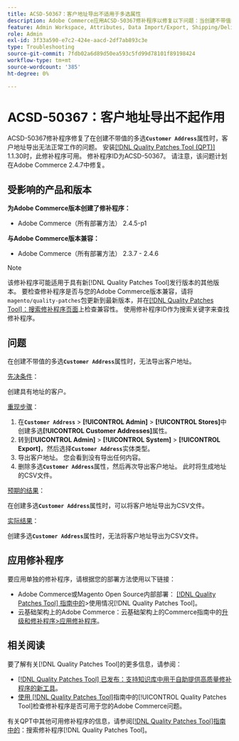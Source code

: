 ```yaml
---
title: ACSD-50367：客户地址导出不适用于多选属性
description: Adobe Commerce应用ACSD-50367修补程序以修复以下问题：当创建不带值的多选**“客户地址”属性时，客户地址导出**无法正常工作。
feature: Admin Workspace, Attributes, Data Import/Export, Shipping/Delivery
role: Admin
exl-id: 3f33a590-e7c2-424e-aacd-2df7ab893c3e
type: Troubleshooting
source-git-commit: 7fdb02a6d89d50ea593c5fd99d78101f89198424
workflow-type: tm+mt
source-wordcount: '385'
ht-degree: 0%

---
```


# ACSD-50367：客户地址导出不起作用

ACSD-50367修补程序修复了在创建不带值的多选&#x200B;**`Customer Address`**&#x200B;属性时，客户地址导出无法正常工作的问题。 安装[[!DNL Quality Patches Tool (QPT)]](https://experienceleague.adobe.com/zh-hans/docs/commerce-operations/tools/quality-patches-tool/quality-patches-tool-to-self-serve-quality-patches) 1.1.30时，此修补程序可用。 修补程序ID为ACSD-50367。 请注意，该问题计划在Adobe Commerce 2.4.7中修复。

## 受影响的产品和版本

**为Adobe Commerce版本创建了修补程序：**

* Adobe Commerce（所有部署方法） 2.4.5-p1

**与Adobe Commerce版本兼容：**

* Adobe Commerce（所有部署方法） 2.3.7 - 2.4.6

>[!NOTE]
>
>该修补程序可能适用于具有新[!DNL Quality Patches Tool]发行版本的其他版本。 要检查修补程序是否与您的Adobe Commerce版本兼容，请将`magento/quality-patches`包更新到最新版本，并在[[!DNL Quality Patches Tool]：搜索修补程序页面](https://experienceleague.adobe.com/tools/commerce-quality-patches/index.html?lang=zh-Hans)上检查兼容性。 使用修补程序ID作为搜索关键字来查找修补程序。

## 问题

在创建不带值的多选&#x200B;**`Customer Address`**&#x200B;属性时，无法导出客户地址。

<u>先决条件</u>：

创建具有地址的客户。

<u>重现步骤</u>：

1. 在&#x200B;**`Customer Address`** > **[!UICONTROL Admin]** > **[!UICONTROL Stores]**&#x200B;中创建多选&#x200B;**[!UICONTROL Customer Addresses]**&#x200B;属性。
1. 转到&#x200B;**[!UICONTROL Admin]** > **[!UICONTROL System]** > **[!UICONTROL Export]**，然后选择&#x200B;**`Customer Address`**&#x200B;实体类型。
1. 导出客户地址。 您会看到没有导出任何内容。
1. 删除多选&#x200B;**`Customer Address`**&#x200B;属性，然后再次导出客户地址。 此时将生成地址的CSV文件。

<u>预期的结果</u>：

在创建多选&#x200B;**`Customer Address`**&#x200B;属性时，可以将客户地址导出为CSV文件。

<u>实际结果</u>：

创建多选&#x200B;**`Customer Address`**&#x200B;属性时，无法将客户地址导出为CSV文件。

## 应用修补程序

要应用单独的修补程序，请根据您的部署方法使用以下链接：

* Adobe Commerce或Magento Open Source内部部署： [[!DNL Quality Patches Tool] 指南中的](/help/tools/quality-patches-tool/usage.md)>使用情况[!DNL Quality Patches Tool]。
* 云基础架构上的Adobe Commerce：云基础架构上的Commerce指南中的[升级和修补程序>应用修补程序](https://experienceleague.adobe.com/docs/commerce-cloud-service/user-guide/develop/upgrade/apply-patches.html?lang=zh-Hans)。

## 相关阅读

要了解有关[!DNL Quality Patches Tool]的更多信息，请参阅：

* [[!DNL Quality Patches Tool] 已发布：支持知识库中用于自助提供高质量修补程序的新工具](https://experienceleague.adobe.com/zh-hans/docs/commerce-operations/tools/quality-patches-tool/quality-patches-tool-to-self-serve-quality-patches)。
* [使用 [!DNL Quality Patches Tool]](/help/tools/quality-patches-tool/patches-available-in-qpt/check-patch-for-magento-issue-with-magento-quality-patches.md)指南中的[!UICONTROL Quality Patches Tool]检查修补程序是否可用于您的Adobe Commerce问题。


有关QPT中其他可用修补程序的信息，请参阅[[!DNL Quality Patches Tool]指南中的](https://experienceleague.adobe.com/tools/commerce-quality-patches/index.html?lang=zh-Hans)：搜索修补程序[!DNL Quality Patches Tool]。
